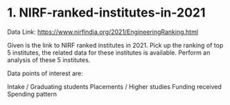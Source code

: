 # 1. NIRF-ranked-institutes-in-2021

Data Link: https://www.nirfindia.org/2021/EngineeringRanking.html

Given is the link to NIRF ranked institutes in 2021. Pick up the ranking of top 5 institutes, 
the related data for these institutes is available. Perform an analysis of these 5 institutes.

Data points of interest are:

Intake / Graduating students
Placements / Higher studies
Funding received
Spending pattern
